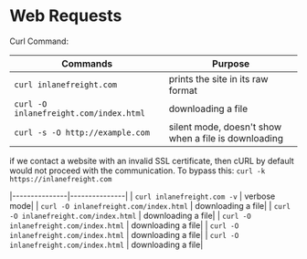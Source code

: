# Web Requests

Curl Command:

| Commands      | Purpose       |
|---------------|---------------|
| `curl inlanefreight.com` | prints the site in its raw format | 
| `curl -O inlanefreight.com/index.html` | downloading a file| 
| `curl -s -O http://example.com` | silent mode, doesn't show when a file is downloading| 


if we contact a website with an invalid SSL certificate, then cURL by default would not proceed with the communication. To bypass this: 
`curl -k https://inlanefreight.com`

|---------------|---------------|
| `curl inlanefreight.com -v` | verbose mode| 
| `curl -O inlanefreight.com/index.html` | downloading a file| 
| `curl -O inlanefreight.com/index.html` | downloading a file| 
| `curl -O inlanefreight.com/index.html` | downloading a file| 
| `curl -O inlanefreight.com/index.html` | downloading a file| 
| `curl -O inlanefreight.com/index.html` | downloading a file| 
